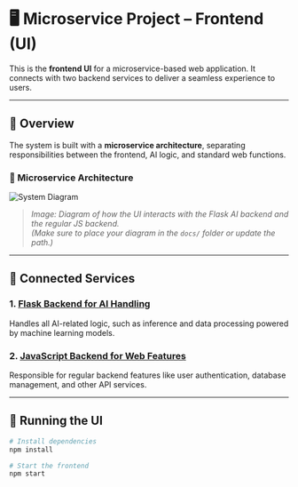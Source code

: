 # 🖥️ Microservice Project – Frontend (UI)

This is the **frontend UI** for a microservice-based web application. It connects with two backend services to deliver a seamless experience to users.

---

## 📌 Overview

The system is built with a **microservice architecture**, separating responsibilities between the frontend, AI logic, and standard web functions.

### 🧩 Microservice Architecture

![System Diagram](.readme_assets/solution.png)
> _Image: Diagram of how the UI interacts with the Flask AI backend and the regular JS backend._  
> *(Make sure to place your diagram in the `docs/` folder or update the path.)*

---

## 🔗 Connected Services

### 1. [Flask Backend for AI Handling](https://github.com/AvryG99/EHR_AGENT_PY)
Handles all AI-related logic, such as inference and data processing powered by machine learning models.

### 2. [JavaScript Backend for Web Features](https://github.com/AvryG99/EHR_Agent_JS)
Responsible for regular backend features like user authentication, database management, and other API services.

---

## 🚀 Running the UI

```bash
# Install dependencies
npm install

# Start the frontend
npm start
